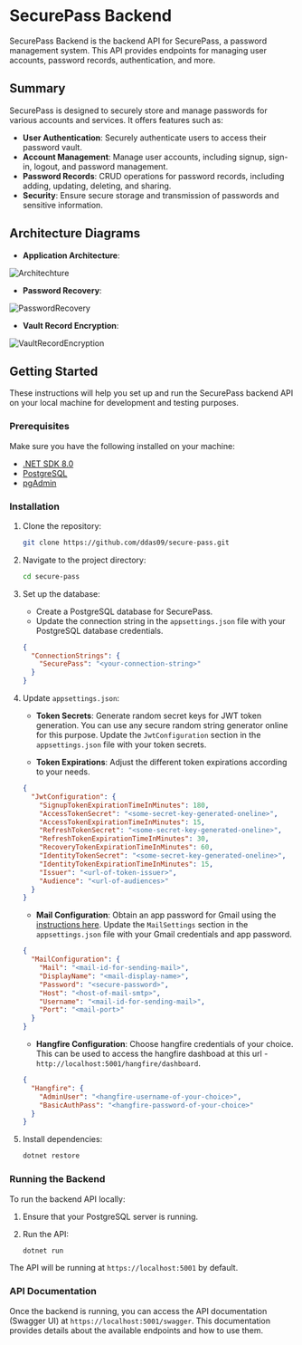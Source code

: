 # SecurePass Backend

SecurePass Backend is the backend API for SecurePass, a password management system. This API provides endpoints for managing user accounts, password records, authentication, and more.

## Summary

SecurePass is designed to securely store and manage passwords for various accounts and services. It offers features such as:

- **User Authentication**: Securely authenticate users to access their password vault.
- **Account Management**: Manage user accounts, including signup, sign-in, logout, and password management.
- **Password Records**: CRUD operations for password records, including adding, updating, deleting, and sharing.
- **Security**: Ensure secure storage and transmission of passwords and sensitive information.

## Architecture Diagrams

- **Application Architecture**:

![Architechture](https://github.com/ddas09/secure-pass/assets/75975903/8143ad59-0f02-4712-a7f0-077ee687b3ee)

- **Password Recovery**:

![PasswordRecovery](https://github.com/ddas09/secure-pass/assets/75975903/77af1d11-b93d-40e6-9fed-325279f1f5cb)

- **Vault Record Encryption**:

![VaultRecordEncryption](https://github.com/ddas09/secure-pass/assets/75975903/0c3c0fb7-3dca-42b5-bdc7-eecd624a2f5e)

## Getting Started

These instructions will help you set up and run the SecurePass backend API on your local machine for development and testing purposes.

### Prerequisites

Make sure you have the following installed on your machine:

- [.NET SDK 8.0](https://dotnet.microsoft.com/download)
- [PostgreSQL](https://www.postgresql.org/download/)
- [pgAdmin](https://www.pgadmin.org/download/)

### Installation

1. Clone the repository:

   ```bash
   git clone https://github.com/ddas09/secure-pass.git
   ```

2. Navigate to the project directory:

   ```bash
   cd secure-pass
   ```

3. Set up the database:

   - Create a PostgreSQL database for SecurePass.
   - Update the connection string in the `appsettings.json` file with your PostgreSQL database credentials.

   ```json
   {
     "ConnectionStrings": {
       "SecurePass": "<your-connection-string>"
     }
   }
   ```

4. Update `appsettings.json`:

   - **Token Secrets**: Generate random secret keys for JWT token generation. You can use any secure random string generator online for this purpose. Update the `JwtConfiguration` section in the `appsettings.json` file with your token secrets.

   - **Token Expirations**: Adjust the different token expirations according to your needs.

   ```json
   {
     "JwtConfiguration": {
       "SignupTokenExpirationTimeInMinutes": 180,
       "AccessTokenSecret": "<some-secret-key-generated-oneline>",
       "AccessTokenExpirationTimeInMinutes": 15,
       "RefreshTokenSecret": "<some-secret-key-generated-oneline>",
       "RefreshTokenExpirationTimeInMinutes": 30,
       "RecoveryTokenExpirationTimeInMinutes": 60,
       "IdentityTokenSecret": "<some-secret-key-generated-oneline>",
       "IdentityTokenExpirationTimeInMinutes": 15,
       "Issuer": "<url-of-token-issuer>",
       "Audience": "<url-of-audiences>"
     }
   }
   ```

   - **Mail Configuration**: Obtain an app password for Gmail using the [instructions here](https://www.getmailbird.com/gmail-app-password/). Update the `MailSettings` section in the `appsettings.json` file with your Gmail credentials and app password.

   ```json
   {
     "MailConfiguration": {
       "Mail": "<mail-id-for-sending-mail>",
       "DisplayName": "<mail-display-name>",
       "Password": "<secure-password>",
       "Host": "<host-of-mail-smtp>",
       "Username": "<mail-id-for-sending-mail>",
       "Port": "<mail-port>"
     }
   }
   ```

   - **Hangfire Configuration**: Choose hangfire credentials of your choice. This can be used to access the hangfire dashboad at this url - `http://localhost:5001/hangfire/dashboard`.

   ```json
   {
     "Hangfire": {
       "AdminUser": "<hangfire-username-of-your-choice>",
       "BasicAuthPass": "<hangfire-password-of-your-choice>"
     }
   }
   ```

5. Install dependencies:

   ```bash
   dotnet restore
   ```

### Running the Backend

To run the backend API locally:

1. Ensure that your PostgreSQL server is running.

2. Run the API:

   ```bash
   dotnet run
   ```

The API will be running at `https://localhost:5001` by default.

### API Documentation

Once the backend is running, you can access the API documentation (Swagger UI) at `https://localhost:5001/swagger`. This documentation provides details about the available endpoints and how to use them.
